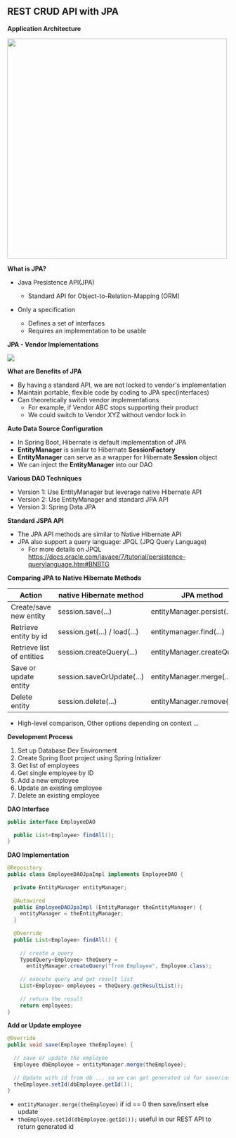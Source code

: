 ## REST CRUD API with JPA

**Application Architecture**

<img src="https://user-images.githubusercontent.com/80107049/193019388-0963115d-6fc8-471b-b5d3-652f16878345.png" width="500" />


**What is JPA?**

+ Java Presistence API(JPA)
    + Standard API for Object-to-Relation-Mapping (ORM)

+ Only a specification
    + Defines a set of interfaces
    + Requires an implementation to be usable

**JPA - Vendor Implementations**

<img src="https://user-images.githubusercontent.com/80107049/192894700-ee1efdf9-f5c2-4b55-b6a9-d50d7546d56d.png" wifth=500 />


**What are Benefits of JPA**

+ By having a standard API, we are not locked to vendor's implementation
+ Maintain portable, flexible code by coding to JPA spec(interfaces)
+ Can theoretically  switch vendor implementations
    + For example, if Vendor ABC stops supporting their product
    + We could switch to Vendor XYZ without vendor lock in



**Auto Data Source Configuration**

+ In Spring Boot, Hibernate is default implementation of JPA
+ **EntityManager** is similar to Hibernate **SessionFactory**
+ **EntityManager** can serve as a wrapper for Hibernate **Session** object
+ We can inject the **EntityManager** into our DAO

**Various DAO Techniques**

+ Version 1: Use EntityManager but leverage native Hibernate API
+ Version 2: Use EntityManager and standard JPA API
+ Version 3: Spring Data JPA

**Standard JSPA API**

+ The JPA API methods are similar to Native Hibernate API
+ JPA also support a query language: JPQL (JPQ Query Language)
    + For more details on JPQL https://docs.oracle.com/javaee/7/tutorial/persistence-querylanguage.htm#BNBTG

**Comparing JPA to Native Hibernate Methods**

| Action                    | native Hibernate method      | JPA method                     |
| ------------------------- | ---------------------------- | ------------------------------ |
| Create/save new entity    | session.save(...)            | entityManager.persist(...)     |
| Retrieve entity by id     | session.get(...) / load(...) | entitymanager.find(...)        |
| Retrieve list of entities | session.createQuery(...)     | entityManager.createQuery(...) |
| Save or update entity     | session.saveOrUpdate(...)    | entityManager.merge(...)       |
| Delete entity             | session.delete(...)          | entityManager.remove(...)      |

+ High-level comparison, Other options depending on context ...


**Development Process**

1. Set up Database Dev Environment
2. Create Spring Boot project using Spring Initializer
3. Get list of employees
4. Get single employee by ID
5. Add a new employee
6. Update an existing employee
7. Delete an existing employee

**DAO Interface**

```JAVA
public interface EmployeeDAO
  
  public List<Employee> findAll();
}
```

**DAO Implementation**

```JAVA
@Repository
public class EmployeeDAOJpaImpl implements EmployeeDAO {
  
  private EntityManager entityManager;
  
  @Autowired
  public EmployeeDAOJpaImpl (EntityManager theEntityManager) {
    entityManager = theEntityManager;
  }
  
  @Override
  public List<Employee> findAll() {
  
    // create a query
    TypedQuery<Employee> theQuery = 
      entityManager.createQuery("from Employee", Employee.class);
    
    // execute query and get result list
    List<Employee> employees = theQuery.getResultList();
    
    // return the result
    return employees;
}
```


**Add or Update employee**

```JAVA
@Override
public void save(Employee theEmployee) {
  
  // save or update the employee
  Employee dbEmployee = entityManager.merge(theEmployee);
  
  // Update with id from db ... so we can get generated id for save/insert
  theEmployee.setId(dbEmployee.getId());
}
```

+ `entityManager.merge(theEmployee)` if id == 0 then save/insert else update
+ `theEmployee.setId(dbEmployee.getId());` useful in our REST API to return generated id 


